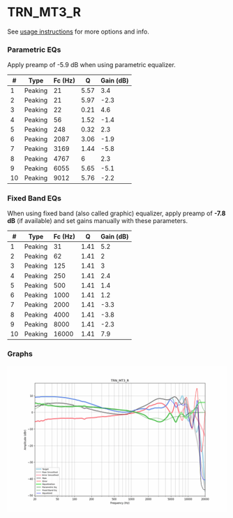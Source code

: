 # TRN_MT3_R
See [usage instructions](https://github.com/jaakkopasanen/AutoEq#usage) for more options and info.

### Parametric EQs
Apply preamp of -5.9 dB when using parametric equalizer.

|   # | Type    |   Fc (Hz) |    Q |   Gain (dB) |
|-----|---------|-----------|------|-------------|
|   1 | Peaking |        21 | 5.57 |         3.4 |
|   2 | Peaking |        21 | 5.97 |        -2.3 |
|   3 | Peaking |        22 | 0.21 |         4.6 |
|   4 | Peaking |        56 | 1.52 |        -1.4 |
|   5 | Peaking |       248 | 0.32 |         2.3 |
|   6 | Peaking |      2087 | 3.06 |        -1.9 |
|   7 | Peaking |      3169 | 1.44 |        -5.8 |
|   8 | Peaking |      4767 | 6    |         2.3 |
|   9 | Peaking |      6055 | 5.65 |        -5.1 |
|  10 | Peaking |      9012 | 5.76 |        -2.2 |

### Fixed Band EQs
When using fixed band (also called graphic) equalizer, apply preamp of **-7.8 dB** (if available) and set gains manually with these parameters.

|   # | Type    |   Fc (Hz) |    Q |   Gain (dB) |
|-----|---------|-----------|------|-------------|
|   1 | Peaking |        31 | 1.41 |         5.2 |
|   2 | Peaking |        62 | 1.41 |         2   |
|   3 | Peaking |       125 | 1.41 |         3   |
|   4 | Peaking |       250 | 1.41 |         2.4 |
|   5 | Peaking |       500 | 1.41 |         1.4 |
|   6 | Peaking |      1000 | 1.41 |         1.2 |
|   7 | Peaking |      2000 | 1.41 |        -3.3 |
|   8 | Peaking |      4000 | 1.41 |        -3.8 |
|   9 | Peaking |      8000 | 1.41 |        -2.3 |
|  10 | Peaking |     16000 | 1.41 |         7.9 |

### Graphs
![](./TRN_MT3_R.png)

